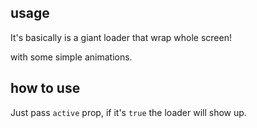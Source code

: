 ## usage
It's basically is a giant loader that wrap whole screen!

with some simple animations.

## how to use
Just pass `active` prop, if it's `true` the loader will show up. 
